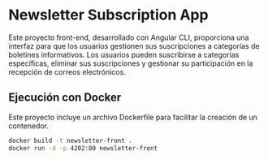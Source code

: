 # Newsletter Subscription App

Este proyecto front-end, desarrollado con Angular CLI, proporciona una interfaz para que los usuarios gestionen sus suscripciones a categorías de boletines informativos. Los usuarios pueden suscribirse a categorías específicas, eliminar sus suscripciones y gestionar su participación en la recepción de correos electrónicos.

## Ejecución con Docker

Este proyecto incluye un archivo Dockerfile para facilitar la creación de un contenedor.
```bash
docker build -t newsletter-front .
docker run -d -p 4202:80 newsletter-front
```
